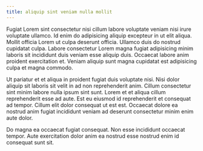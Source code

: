 ```yaml
---
title: aliquip sint veniam nulla mollit
---
```


Fugiat Lorem sint consectetur nisi cillum labore voluptate veniam nisi irure voluptate ullamco. Id enim do adipisicing aliquip excepteur in ut elit aliqua. Mollit officia Lorem ut culpa deserunt officia. Ullamco duis do nostrud cupidatat culpa. Labore consectetur Lorem magna fugiat adipisicing minim laboris sit incididunt duis veniam esse aliquip duis. Occaecat labore anim proident exercitation et. Veniam aliquip sunt magna cupidatat est adipisicing culpa et magna commodo.

Ut pariatur et et aliqua in proident fugiat duis voluptate nisi. Nisi dolor aliquip sit laboris sit velit in ad non reprehenderit anim. Cillum consectetur sint minim labore nulla ipsum sint sunt. Lorem et et aliqua cillum reprehenderit esse ad aute. Est eu eiusmod id reprehenderit et consequat ad tempor. Cillum elit dolor consequat ut est est. Occaecat dolore ea nostrud anim fugiat incididunt veniam ad deserunt consectetur minim enim aute dolor.

Do magna ea occaecat fugiat consequat. Non esse incididunt occaecat tempor. Aute exercitation dolor anim ea nostrud esse nostrud enim id consequat sunt sit.